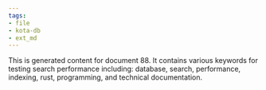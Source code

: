```yaml
---
tags:
- file
- kota-db
- ext_md
---
```

This is generated content for document 88. It contains various keywords for testing search performance including: database, search, performance, indexing, rust, programming, and technical documentation.